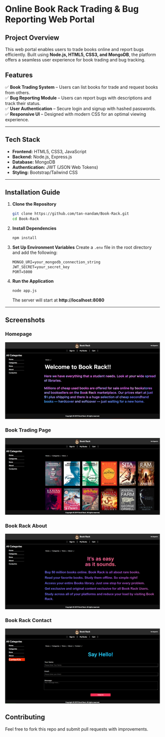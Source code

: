 # Online Book Rack Trading & Bug Reporting Web Portal

## Project Overview
This web portal enables users to trade books online and report bugs efficiently. Built using **Node.js, HTML5, CSS3, and MongoDB**, the platform offers a seamless user experience for book trading and bug tracking.

## Features
✅ **Book Trading System** – Users can list books for trade and request books from others.  
✅ **Bug Reporting Module** – Users can report bugs with descriptions and track their status.  
✅ **User Authentication** – Secure login and signup with hashed passwords.  
✅ **Responsive UI** – Designed with modern CSS for an optimal viewing experience.

---

## Tech Stack

- **Frontend:** HTML5, CSS3, JavaScript
- **Backend:** Node.js, Express.js
- **Database:** MongoDB
- **Authentication:** JWT (JSON Web Tokens)
- **Styling:** Bootstrap/Tailwind CSS

---

## Installation Guide

1. **Clone the Repository**
   ```bash
   git clone https://github.com/tan-nandam/Book-Rack.git
   cd Book-Rack
   ```

2. **Install Dependencies**
   ```bash
   npm install
   ```

3. **Set Up Environment Variables**
   Create a `.env` file in the root directory and add the following:
   ```env
   MONGO_URI=your_mongodb_connection_string
   JWT_SECRET=your_secret_key
   PORT=5000
   ```

4. **Run the Application**
   ```bash
   node app.js
   ```
   The server will start at **http://localhost:8080**

---

## Screenshots

### Homepage
![Homepage Screenshot](images/br-home.png)

### Book Trading Page
![Book Trading](images/br-books.png)

### Book Rack About
![Book Rack About](images/br-about.png)

### Book Rack Contact
![Book Rack Contact](images/br-contact.png)


## Contributing
Feel free to fork this repo and submit pull requests with improvements.
